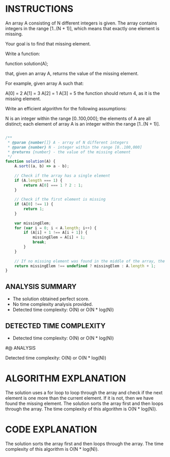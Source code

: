 # INSTRUCTIONS
An array A consisting of N different integers is given. The array contains integers in the range [1..(N + 1)], which means that exactly one element is missing.

Your goal is to find that missing element.

Write a function:

function solution(A);

that, given an array A, returns the value of the missing element.

For example, given array A such that:

  A[0] = 2
  A[1] = 3
  A[2] = 1
  A[3] = 5
the function should return 4, as it is the missing element.

Write an efficient algorithm for the following assumptions:

N is an integer within the range [0..100,000];
the elements of A are all distinct;
each element of array A is an integer within the range [1..(N + 1)].

``` javascript

/**
 * @param {number[]} A - array of N different integers
 * @param {number} N - integer within the range [0..100,000]
 * @returns {number} - the value of the missing element
 */
function solution(A) {        
    A.sort((a, b) => a - b);
    
    // Check if the array has a single element
    if (A.length === 1) {
        return A[0] === 1 ? 2 : 1;
    }
    
    // Check if the first element is missing
    if (A[0] !== 1) {
        return 1;
    }
    
    var missingElem;
    for (var i = 0; i < A.length; i++) {
        if (A[i] + 1 !== A[i + 1]) {
            missingElem = A[i] + 1;
            break;
        }
    }
    
    // If no missing element was found in the middle of the array, the missing element is the last one
    return missingElem !== undefined ? missingElem : A.length + 1;
}
```

## ANALYSIS SUMMARY

+ The solution obtained perfect score.
+ No time complexity analysis provided.
+ Detected time complexity: O(N) or O(N * log(N))

## DETECTED TIME COMPLEXITY

+ Detected time complexity: O(N) or O(N * log(N))

#@ ANALYSIS

Detected time complexity: O(N) or O(N * log(N))

# ALGORITHM EXPLANATION

The solution uses a for loop to loop through the array and check if the next element is one more than the current element. If it is not, then we have found the missing element. The solution sorts the array first and then loops through the array. The time complexity of this algorithm is O(N * log(N)).

# CODE EXPLANATION

The solution sorts the array first and then loops through the array. The time complexity of this algorithm is O(N * log(N)).